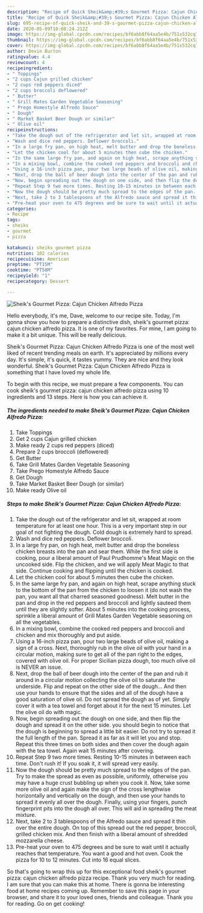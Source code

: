 ```yaml
---
description: "Recipe of Quick Sheik&amp;#39;s Gourmet Pizza: Cajun Chicken Alfredo Pizza"
title: "Recipe of Quick Sheik&amp;#39;s Gourmet Pizza: Cajun Chicken Alfredo Pizza"
slug: 695-recipe-of-quick-sheik-and-39-s-gourmet-pizza-cajun-chicken-alfredo-pizza
date: 2020-05-09T10:08:24.212Z
image: https://img-global.cpcdn.com/recipes/bf6abb8f64aa5e4b/751x532cq70/sheiks-gourmet-pizza-cajun-chicken-alfredo-pizza-recipe-main-photo.jpg
thumbnail: https://img-global.cpcdn.com/recipes/bf6abb8f64aa5e4b/751x532cq70/sheiks-gourmet-pizza-cajun-chicken-alfredo-pizza-recipe-main-photo.jpg
cover: https://img-global.cpcdn.com/recipes/bf6abb8f64aa5e4b/751x532cq70/sheiks-gourmet-pizza-cajun-chicken-alfredo-pizza-recipe-main-photo.jpg
author: Devin Burton
ratingvalue: 4.4
reviewcount: 4
recipeingredient:
- " Toppings"
- "2 cups Cajun grilled chicken"
- "2 cups red peppers diced"
- "2 cups broccoli deflowered"
- " Butter"
- " Grill Mates Garden Vegetable Seasoning"
- " Prego Homestyle Alfredo Sauce"
- " Dough"
- " Market Basket Beer Dough or similar"
- " Olive oil"
recipeinstructions:
- "Take the dough out of the refrigerator and let sit, wrapped at room temperature for at least one hour. This is a very important step in our goal of not fighting the dough. Cold dough is extremely hard to spread."
- "Wash and dice red peppers. Deflower broccoli."
- "In a large fry pan, on high heat, melt butter and drop the boneless chicken breasts into the pan and sear them. While the first side is cooking, pour a liberal amount of Paul Prudhomme&#39;s Meat Magic on the uncooked side. Flip the chicken, and we will apply Meat Magic to that side. Continue cooking and flipping until the chicken is cooked."
- "Let the chicken cool for about 5 minutes then cube the chicken."
- "In the same large fry pan, and again on high heat, scrape anything stuck to the bottom of the pan from the chicken to loosen it (do not wash the pan, you want all that charred seasoned goodness). Melt butter in the pan and drop in the red peppers and broccoli and lightly sauteed them until they are slightly softer. About 5 minutes into the cooking process, sprinkle a liberal amount of Grill Mates Garden Vegetable seasoning on all the vegetables."
- "In a mixing bowl, combine the cooked red peppers and broccoli and chicken and mix thoroughly and put aside."
- "Using a 16-inch pizza pan, pour two large beads of olive oil, making a sign of a cross. Next, thoroughly rub in the olive oil with your hand in a circular motion, making sure to get all of the pan right to the edges, covered with olive oil. For proper Sicilian pizza dough, too much olive oil is NEVER an issue."
- "Next, drop the ball of beer dough into the center of the pan and rub it around in a circular motion collecting the olive oil to saturate the underside. Flip and repeat on the other side of the dough... And then use your hands to ensure that the sides and all of the dough have a good saturation of olive oil. Do not spread the dough as of yet. Simply cover it with a tea towel and forget about it for the next 15 minutes. Let the olive oil do with magic."
- "Now, begin spreading out the dough on one side, and then flip the dough and spread it on the other side. you should begin to notice that the dough is beginning to spread a little bit easier. Do not try to spread it the full length of the pan. Spread it as far as it will let you and stop. Repeat this three times on both sides and then cover the dough again with the tea towel. Again wait 15 minutes after covering."
- "Repeat Step 9 two more times. Resting 10-15 minutes in between each time. Don&#39;t rush it! If you soak it, it will spread very easily."
- "Now the dough should be pretty much spread to the edges of the pan. Try to make the spread as even as possible, uniformly, otherwise you may have a huge crust bubbling up when you cook it. Now, take some more olive oil and again make the sign of the cross lengthwise horizontally and vertically on the dough, and then use your hands to spread it evenly all over the dough. Finally, using your fingers, punch fingerprint pits into the dough all over. This will aid in spreading the meat mixture."
- "Next, take 2 to 3 tablespoons of the Alfredo sauce and spread it thin over the entire dough. On top of this spread out the red pepper, broccoli, grilled chicken mix. And then finish with a liberal amount of shredded mozzarella cheese."
- "Pre-heat your oven to 475 degrees and be sure to wait until it actually reaches that temperature. You want a good and hot oven. Cook the pizza for 10 to 12 minutes. Cut into 16 equal slices."
categories:
- Recipe
tags:
- sheiks
- gourmet
- pizza

katakunci: sheiks gourmet pizza 
nutrition: 102 calories
recipecuisine: American
preptime: "PT15M"
cooktime: "PT58M"
recipeyield: "1"
recipecategory: Dessert

---
```



![Sheik&#39;s Gourmet Pizza: Cajun Chicken Alfredo Pizza](https://img-global.cpcdn.com/recipes/bf6abb8f64aa5e4b/751x532cq70/sheiks-gourmet-pizza-cajun-chicken-alfredo-pizza-recipe-main-photo.jpg)

Hello everybody, it's me, Dave, welcome to our recipe site. Today, I'm gonna show you how to prepare a distinctive dish, sheik&#39;s gourmet pizza: cajun chicken alfredo pizza. It is one of my favorites. For mine, I am going to make it a bit unique. This will be really delicious.



Sheik&#39;s Gourmet Pizza: Cajun Chicken Alfredo Pizza is one of the most well liked of recent trending meals on earth. It's appreciated by millions every day. It's simple, it's quick, it tastes yummy. They are nice and they look wonderful. Sheik&#39;s Gourmet Pizza: Cajun Chicken Alfredo Pizza is something that I have loved my whole life.


To begin with this recipe, we must prepare a few components. You can cook sheik&#39;s gourmet pizza: cajun chicken alfredo pizza using 10 ingredients and 13 steps. Here is how you can achieve it.

<!--inarticleads1-->

##### The ingredients needed to make Sheik&#39;s Gourmet Pizza: Cajun Chicken Alfredo Pizza:

1. Take  Toppings
1. Get 2 cups Cajun grilled chicken
1. Make ready 2 cups red peppers (diced)
1. Prepare 2 cups broccoli (deflowered)
1. Get  Butter
1. Take  Grill Mates Garden Vegetable Seasoning
1. Take  Prego Homestyle Alfredo Sauce
1. Get  Dough
1. Take  Market Basket Beer Dough (or similar)
1. Make ready  Olive oil




<!--inarticleads2-->

##### Steps to make Sheik&#39;s Gourmet Pizza: Cajun Chicken Alfredo Pizza:

1. Take the dough out of the refrigerator and let sit, wrapped at room temperature for at least one hour. This is a very important step in our goal of not fighting the dough. Cold dough is extremely hard to spread.
1. Wash and dice red peppers. Deflower broccoli.
1. In a large fry pan, on high heat, melt butter and drop the boneless chicken breasts into the pan and sear them. While the first side is cooking, pour a liberal amount of Paul Prudhomme&#39;s Meat Magic on the uncooked side. Flip the chicken, and we will apply Meat Magic to that side. Continue cooking and flipping until the chicken is cooked.
1. Let the chicken cool for about 5 minutes then cube the chicken.
1. In the same large fry pan, and again on high heat, scrape anything stuck to the bottom of the pan from the chicken to loosen it (do not wash the pan, you want all that charred seasoned goodness). Melt butter in the pan and drop in the red peppers and broccoli and lightly sauteed them until they are slightly softer. About 5 minutes into the cooking process, sprinkle a liberal amount of Grill Mates Garden Vegetable seasoning on all the vegetables.
1. In a mixing bowl, combine the cooked red peppers and broccoli and chicken and mix thoroughly and put aside.
1. Using a 16-inch pizza pan, pour two large beads of olive oil, making a sign of a cross. Next, thoroughly rub in the olive oil with your hand in a circular motion, making sure to get all of the pan right to the edges, covered with olive oil. For proper Sicilian pizza dough, too much olive oil is NEVER an issue.
1. Next, drop the ball of beer dough into the center of the pan and rub it around in a circular motion collecting the olive oil to saturate the underside. Flip and repeat on the other side of the dough... And then use your hands to ensure that the sides and all of the dough have a good saturation of olive oil. Do not spread the dough as of yet. Simply cover it with a tea towel and forget about it for the next 15 minutes. Let the olive oil do with magic.
1. Now, begin spreading out the dough on one side, and then flip the dough and spread it on the other side. you should begin to notice that the dough is beginning to spread a little bit easier. Do not try to spread it the full length of the pan. Spread it as far as it will let you and stop. Repeat this three times on both sides and then cover the dough again with the tea towel. Again wait 15 minutes after covering.
1. Repeat Step 9 two more times. Resting 10-15 minutes in between each time. Don&#39;t rush it! If you soak it, it will spread very easily.
1. Now the dough should be pretty much spread to the edges of the pan. Try to make the spread as even as possible, uniformly, otherwise you may have a huge crust bubbling up when you cook it. Now, take some more olive oil and again make the sign of the cross lengthwise horizontally and vertically on the dough, and then use your hands to spread it evenly all over the dough. Finally, using your fingers, punch fingerprint pits into the dough all over. This will aid in spreading the meat mixture.
1. Next, take 2 to 3 tablespoons of the Alfredo sauce and spread it thin over the entire dough. On top of this spread out the red pepper, broccoli, grilled chicken mix. And then finish with a liberal amount of shredded mozzarella cheese.
1. Pre-heat your oven to 475 degrees and be sure to wait until it actually reaches that temperature. You want a good and hot oven. Cook the pizza for 10 to 12 minutes. Cut into 16 equal slices.




So that's going to wrap this up for this exceptional food sheik&#39;s gourmet pizza: cajun chicken alfredo pizza recipe. Thank you very much for reading. I am sure that you can make this at home. There is gonna be interesting food at home recipes coming up. Remember to save this page in your browser, and share it to your loved ones, friends and colleague. Thank you for reading. Go on get cooking!
